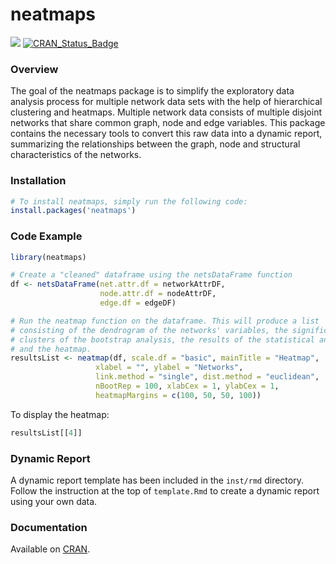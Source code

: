 
<!-- README.md is generated from README.Rmd. Please edit that file -->
neatmaps
========

[![](https://cranlogs.r-pkg.org/badges/grand-total/neatmaps)](https://CRAN.R-project.org/package=neatmaps) [![CRAN\_Status\_Badge](http://www.r-pkg.org/badges/version/neatmaps)](https://CRAN.R-project.org/package=neatmaps)

### Overview

The goal of the neatmaps package is to simplify the exploratory data analysis process for multiple network data sets with the help of hierarchical clustering and heatmaps. Multiple network data consists of multiple disjoint networks that share common graph, node and edge variables. This package contains the necessary tools to convert this raw data into a dynamic report, summarizing the relationships between the graph, node and structural characteristics of the networks.

### Installation

``` r
# To install neatmaps, simply run the following code:
install.packages('neatmaps')
```

### Code Example

``` r
library(neatmaps)

# Create a "cleaned" dataframe using the netsDataFrame function
df <- netsDataFrame(net.attr.df = networkAttrDF,
                    node.attr.df = nodeAttrDF,
                    edge.df = edgeDF)

# Run the neatmap function on the dataframe. This will produce a list
# consisting of the dendrogram of the networks' variables, the significant
# clusters of the bootstrap analysis, the results of the statistical analysis
# and the heatmap.
resultsList <- neatmap(df, scale.df = "basic", mainTitle = "Heatmap", 
                   xlabel = "", ylabel = "Networks",
                   link.method = "single", dist.method = "euclidean",
                   nBootRep = 100, xlabCex = 1, ylabCex = 1,
                   heatmapMargins = c(100, 50, 50, 100))
```

To display the heatmap:

``` r
resultsList[[4]]
```

### Dynamic Report

A dynamic report template has been included in the `inst/rmd` directory. Follow the instruction at the top of `template.Rmd` to create a dynamic report using your own data.

### Documentation

Available on [CRAN](https://CRAN.R-project.org/package=neatmaps/neatmaps.pdf).
